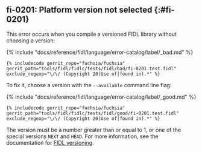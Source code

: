 ## fi-0201: Platform version not selected {:#fi-0201}

This error occurs when you compile a versioned FIDL library without choosing a
version:

{% include "docs/reference/fidl/language/error-catalog/label/_bad.md" %}

```fidl
{% includecode gerrit_repo="fuchsia/fuchsia" gerrit_path="tools/fidl/fidlc/tests/fidl/bad/fi-0201.test.fidl" exclude_regexp="\/\/ (Copyright 20|Use of|found in).*" %}
```

To fix it, choose a version with the `--available` command line flag:

{% include "docs/reference/fidl/language/error-catalog/label/_good.md" %}

```fidl
{% includecode gerrit_repo="fuchsia/fuchsia" gerrit_path="tools/fidl/fidlc/tests/fidl/good/fi-0201.test.fidl" exclude_regexp="\/\/ (Copyright 20|Use of|found in).*" %}
```

The version must be a number greater than or equal to 1, or one of the special
versions `NEXT` and `HEAD`. For more information, see the documentation for
[FIDL versioning][201-versioning].

[201-versioning]: /docs/reference/fidl/language/versioning.md

